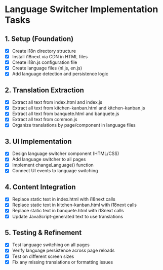 # Language Switcher Implementation Tasks

## 1. Setup (Foundation)

-   [x] Create i18n directory structure
-   [x] Install i18next via CDN in HTML files
-   [x] Create i18n.js configuration file
-   [x] Create language files (nl.js, en.js)
-   [x] Add language detection and persistence logic

## 2. Translation Extraction

-   [x] Extract all text from index.html and index.js
-   [x] Extract all text from kitchen-kanban.html and kitchen-kanban.js
-   [x] Extract all text from banquete.html and banquete.js
-   [x] Extract all text from common.js
-   [x] Organize translations by page/component in language files

## 3. UI Implementation

-   [x] Design language switcher component (HTML/CSS)
-   [x] Add language switcher to all pages
-   [x] Implement changeLanguage() function
-   [x] Connect UI events to language switching

## 4. Content Integration

-   [x] Replace static text in index.html with i18next calls
-   [x] Replace static text in kitchen-kanban.html with i18next calls
-   [x] Replace static text in banquete.html with i18next calls
-   [x] Update JavaScript-generated text to use translations

## 5. Testing & Refinement

-   [x] Test language switching on all pages
-   [x] Verify language persistence across page reloads
-   [x] Test on different screen sizes
-   [x] Fix any missing translations or formatting issues
